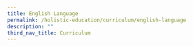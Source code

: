 ```yaml
---
title: English Language
permalink: /holistic-education/curriculum/english-language
description: ""
third_nav_title: Curriculum
---
```

